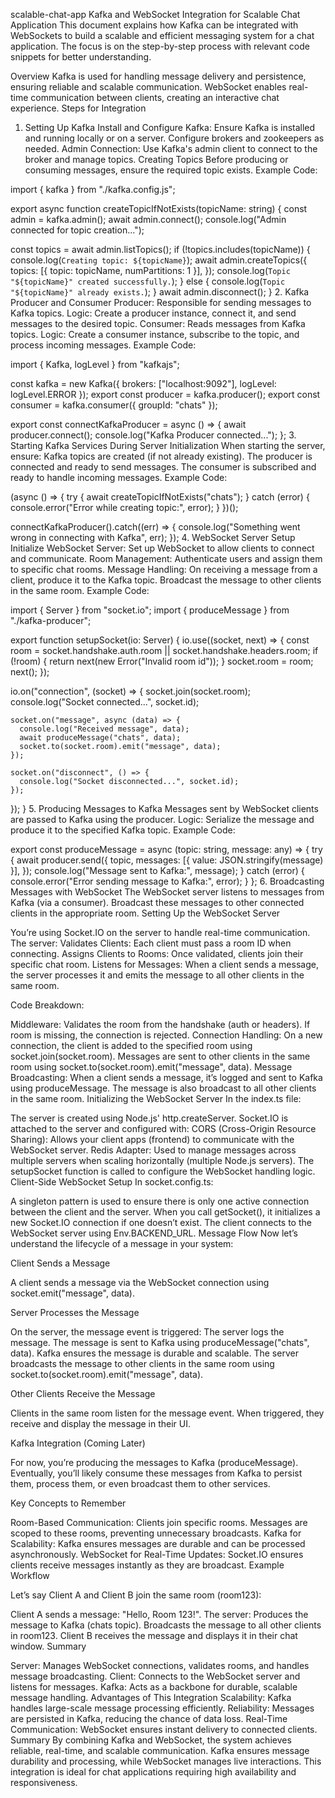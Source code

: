scalable-chat-app
Kafka and WebSocket Integration for Scalable Chat Application
This document explains how Kafka can be integrated with WebSockets to build a scalable and efficient messaging system for a chat application. The focus is on the step-by-step process with relevant code snippets for better understanding.

Overview
Kafka is used for handling message delivery and persistence, ensuring reliable and scalable communication.
WebSocket enables real-time communication between clients, creating an interactive chat experience.
Steps for Integration
1. Setting Up Kafka
Install and Configure Kafka: Ensure Kafka is installed and running locally or on a server. Configure brokers and zookeepers as needed.
Admin Connection: Use Kafka's admin client to connect to the broker and manage topics.
Creating Topics
Before producing or consuming messages, ensure the required topic exists.
Example Code:

import { kafka } from "./kafka.config.js";

export async function createTopicIfNotExists(topicName: string) {
  const admin = kafka.admin();
  await admin.connect();
  console.log("Admin connected for topic creation...");

  const topics = await admin.listTopics();
  if (!topics.includes(topicName)) {
    console.log(`Creating topic: ${topicName}`);
    await admin.createTopics({
      topics: [{ topic: topicName, numPartitions: 1 }],
    });
    console.log(`Topic "${topicName}" created successfully.`);
  } else {
    console.log(`Topic "${topicName}" already exists.`);
  }
  await admin.disconnect();
}
2. Kafka Producer and Consumer
Producer: Responsible for sending messages to Kafka topics.
Logic: Create a producer instance, connect it, and send messages to the desired topic.
Consumer: Reads messages from Kafka topics.
Logic: Create a consumer instance, subscribe to the topic, and process incoming messages.
Example Code:

import { Kafka, logLevel } from "kafkajs";

const kafka = new Kafka({ brokers: ["localhost:9092"], logLevel: logLevel.ERROR });
export const producer = kafka.producer();
export const consumer = kafka.consumer({ groupId: "chats" });

export const connectKafkaProducer = async () => {
  await producer.connect();
  console.log("Kafka Producer connected...");
};
3. Starting Kafka Services During Server Initialization
When starting the server, ensure:
Kafka topics are created (if not already existing).
The producer is connected and ready to send messages.
The consumer is subscribed and ready to handle incoming messages.
Example Code:

(async () => {
  try {
    await createTopicIfNotExists("chats");
  } catch (error) {
    console.error("Error while creating topic:", error);
  }
})();

connectKafkaProducer().catch((err) => {
  console.log("Something went wrong in connecting with Kafka", err);
});
4. WebSocket Server Setup
Initialize WebSocket Server: Set up WebSocket to allow clients to connect and communicate.
Room Management: Authenticate users and assign them to specific chat rooms.
Message Handling:
On receiving a message from a client, produce it to the Kafka topic.
Broadcast the message to other clients in the same room.
Example Code:

import { Server } from "socket.io";
import { produceMessage } from "./kafka-producer";

export function setupSocket(io: Server) {
  io.use((socket, next) => {
    const room = socket.handshake.auth.room || socket.handshake.headers.room;
    if (!room) {
      return next(new Error("Invalid room id"));
    }
    socket.room = room;
    next();
  });

  io.on("connection", (socket) => {
    socket.join(socket.room);
    console.log("Socket connected...", socket.id);

    socket.on("message", async (data) => {
      console.log("Received message", data);
      await produceMessage("chats", data);
      socket.to(socket.room).emit("message", data);
    });

    socket.on("disconnect", () => {
      console.log("Socket disconnected...", socket.id);
    });
  });
}
5. Producing Messages to Kafka
Messages sent by WebSocket clients are passed to Kafka using the producer.
Logic: Serialize the message and produce it to the specified Kafka topic.
Example Code:

export const produceMessage = async (topic: string, message: any) => {
  try {
    await producer.send({
      topic,
      messages: [{ value: JSON.stringify(message) }],
    });
    console.log("Message sent to Kafka:", message);
  } catch (error) {
    console.error("Error sending message to Kafka:", error);
  }
};
6. Broadcasting Messages with WebSocket
The WebSocket server listens to messages from Kafka (via a consumer).
Broadcast these messages to other connected clients in the appropriate room.
Setting Up the WebSocket Server

You’re using Socket.IO on the server to handle real-time communication. The server: Validates Clients: Each client must pass a room ID when connecting. Assigns Clients to Rooms: Once validated, clients join their specific chat room. Listens for Messages: When a client sends a message, the server processes it and emits the message to all other clients in the same room.

Code Breakdown:

Middleware:
    Validates the room from the handshake (auth or headers).
    If room is missing, the connection is rejected.
Connection Handling:
    On a new connection, the client is added to the specified room using socket.join(socket.room).
    Messages are sent to other clients in the same room using socket.to(socket.room).emit("message", data).
Message Broadcasting:
    When a client sends a message, it’s logged and sent to Kafka using produceMessage.
    The message is also broadcast to all other clients in the same room.
Initializing the WebSocket Server
In the index.ts file:

The server is created using Node.js' http.createServer.
Socket.IO is attached to the server and configured with:
    CORS (Cross-Origin Resource Sharing): Allows your client apps (frontend) to communicate with the WebSocket server.
    Redis Adapter: Used to manage messages across multiple servers when scaling horizontally (multiple Node.js servers).
The setupSocket function is called to configure the WebSocket handling logic.
Client-Side WebSocket Setup
In socket.config.ts:

A singleton pattern is used to ensure there is only one active connection between the client and the server.
When you call getSocket(), it initializes a new Socket.IO connection if one doesn’t exist.
The client connects to the WebSocket server using Env.BACKEND_URL.
Message Flow
Now let’s understand the lifecycle of a message in your system:

Client Sends a Message

A client sends a message via the WebSocket connection using socket.emit("message", data).

Server Processes the Message

On the server, the message event is triggered: The server logs the message. The message is sent to Kafka using produceMessage("chats", data). Kafka ensures the message is durable and scalable. The server broadcasts the message to other clients in the same room using socket.to(socket.room).emit("message", data).

Other Clients Receive the Message

Clients in the same room listen for the message event. When triggered, they receive and display the message in their UI.

Kafka Integration (Coming Later)

For now, you’re producing the messages to Kafka (produceMessage). Eventually, you’ll likely consume these messages from Kafka to persist them, process them, or even broadcast them to other services.

Key Concepts to Remember

Room-Based Communication:
    Clients join specific rooms. Messages are scoped to these rooms, preventing unnecessary broadcasts.
Kafka for Scalability:
    Kafka ensures messages are durable and can be processed asynchronously.
WebSocket for Real-Time Updates:
    Socket.IO ensures clients receive messages instantly as they are broadcast.
Example Workflow

Let’s say Client A and Client B join the same room (room123):

Client A sends a message: "Hello, Room 123!".
The server:
    Produces the message to Kafka (chats topic).
    Broadcasts the message to all other clients in room123.
Client B receives the message and displays it in their chat window.
Summary

Server: Manages WebSocket connections, validates rooms, and handles message broadcasting.
Client: Connects to the WebSocket server and listens for messages.
Kafka: Acts as a backbone for durable, scalable message handling.
Advantages of This Integration
Scalability: Kafka handles large-scale message processing efficiently.
Reliability: Messages are persisted in Kafka, reducing the chance of data loss.
Real-Time Communication: WebSocket ensures instant delivery to connected clients.
Summary
By combining Kafka and WebSocket, the system achieves reliable, real-time, and scalable communication. Kafka ensures message durability and processing, while WebSocket manages live interactions. This integration is ideal for chat applications requiring high availability and responsiveness.
